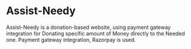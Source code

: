 # Assist-Needy

Assist-Needy is a donation-based website, using payment gateway integration for Donating specific amount of Money directly to the Needed one. Payment gateway integration, Razorpay is used.

